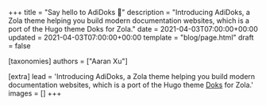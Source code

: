 +++
title = "Say hello to AdiDoks 👋"
description = "Introducing AdiDoks, a Zola theme helping you build modern documentation websites, which is a port of the Hugo theme Doks for Zola."
date = 2021-04-03T07:00:00+00:00
updated = 2021-04-03T07:00:00+00:00
template = "blog/page.html"
draft = false

[taxonomies]
authors = ["Aaran Xu"]

[extra]
lead = 'Introducing AdiDoks, a Zola theme helping you build modern documentation websites, which is a port of the Hugo theme <a href="https://github.com/h-enk/doks">Doks</a> for Zola.'
images = []
+++
